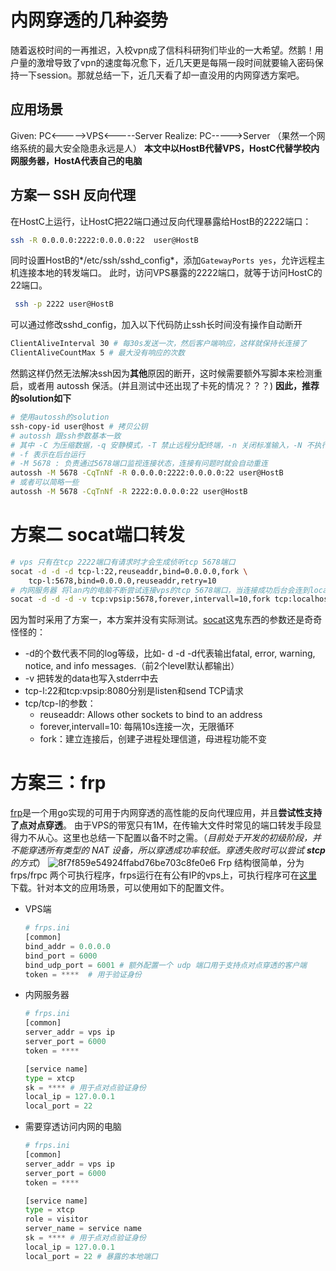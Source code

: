 # 内网穿透的几种姿势
随着返校时间的一再推迟，入校vpn成了信科科研狗们毕业的一大希望。然鹅！用户量的激增导致了vpn的速度每况愈下，近几天更是每隔一段时间就要输入密码保持一下session。那就总结一下，近几天看了却一直没用的内网穿透方案吧。
## 应用场景
Given:	PC<----->VPS<-----Server
Realize:	PC----->Server
（果然一个网络系统的最大安全隐患永远是人）
**本文中以HostB代替VPS，HostC代替学校内网服务器，HostA代表自己的电脑**
## 方案一 SSH 反向代理
在HostC上运行，让HostC把22端口通过反向代理暴露给HostB的2222端口：
```sh
ssh -R 0.0.0.0:2222:0.0.0.0:22  user@HostB
```
同时设置HostB的*/etc/ssh/sshd_config*，添加```GatewayPorts yes```，允许远程主机连接本地的转发端口。
此时，访问VPS暴露的2222端口，就等于访问HostC的22端口。
```sh
 ssh -p 2222 user@HostB
```
可以通过修改sshd_config，加入以下代码防止ssh长时间没有操作自动断开
```sh
ClientAliveInterval 30 # 每30s发送一次，然后客户端响应，这样就保持长连接了
ClientAliveCountMax 5 # 最大没有响应的次数
```
然鹅这样仍然无法解决ssh因为**其他**原因的断开，这时候需要额外写脚本来检测重启，或者用 autossh 保活。(并且测试中还出现了卡死的情况？？？)
**因此，推荐的solution如下**
```sh
# 使用autossh的solution
ssh-copy-id user@host # 拷贝公钥
# autossh 跟ssh参数基本一致
# 其中 -C 为压缩数据，-q 安静模式，-T 禁止远程分配终端，-n 关闭标准输入，-N 不执行远程命令。
# -f 表示在后台运行
# -M 5678 : 负责通过5678端口监视连接状态，连接有问题时就会自动重连
autossh -M 5678 -CqTnNf -R 0.0.0.0:2222:0.0.0.0:22 user@HostB
# 或者可以简略一些
autossh -M 5678 -CqTnNf -R 2222:0.0.0.0:22 user@HostB
```
# 方案二 socat端口转发
```sh
# vps 只有在tcp 2222端口有请求时才会生成侦听tcp 5678端口
socat -d -d -d tcp-l:22,reuseaddr,bind=0.0.0.0,fork \
	tcp-l:5678,bind=0.0.0.0,reuseaddr,retry=10
# 内网服务器 将lan内的电脑不断尝试连接vps的tcp 5678端口，当连接成功后台会连到localhost提供的tcp 22端口应用
socat -d -d -d -v tcp:vpsip:5678,forever,intervall=10,fork tcp:localhost:80
```
因为暂时采用了方案一，本方案并没有实际测试。[socat](https://linux.die.net/man/1/socat)这鬼东西的参数还是奇奇怪怪的：
- -d的个数代表不同的log等级，比如- d -d -d代表输出fatal, error, warning, notice, and info messages.（前2个level默认都输出）
- -v 把转发的data也写入stderr中去
- tcp-l:22和tcp:vpsip:8080分别是listen和send TCP请求
- tcp/tcp-l的参数：
  - reuseaddr: Allows other sockets to bind to an address
  - forever,intervall=10: 每隔10s连接一次，无限循环
  - fork：建立连接后，创建子进程处理信道，母进程功能不变
# 方案三：frp
[frp](https://github.com/fatedier/frp)是一个用go实现的可用于内网穿透的高性能的反向代理应用，并且**尝试性支持了点对点穿透**。
由于VPS的带宽只有1M，在传输大文件时常见的端口转发手段显得力不从心。这里也总结一下配置以备不时之需。（*目前处于开发的初级阶段，并不能穿透所有类型的 NAT 设备，所以穿透成功率较低。穿透失败时可以尝试 **stcp** 的方式*）
![8f7f859e54924ffabd76be703c8fe0e6](../imgs/8f7f859e54924ffabd76be703c8fe0e6.png)
Frp 结构很简单，分为 frps/frpc 两个可执行程序，frps运行在有公有IP的vps上，可执行程序可在[这里](https://github.com/fatedier/frp/releases)下载。针对本文的应用场景，可以使用如下的配置文件。
- VPS端
  ```python
  # frps.ini
  [common]
  bind_addr = 0.0.0.0
  bind_port = 6000
  bind_udp_port = 6001 # 额外配置一个 udp 端口用于支持点对点穿透的客户端
  token = ****	# 用于验证身份
  ```
- 内网服务器
  ```python
  # frps.ini
  [common]
  server_addr = vps ip
  server_port = 6000
  token = ****
  
  [service name]
  type = xtcp
  sk = ****	# 用于点对点验证身份
  local_ip = 127.0.0.1
  local_port = 22
  ```
- 需要穿透访问内网的电脑
  ```python
  # frps.ini
  [common]
  server_addr = vps ip
  server_port = 6000
  token = ****
  
  [service name]
  type = xtcp
  role = visitor
  server_name = service name
  sk = ****	# 用于点对点验证身份
  local_ip = 127.0.0.1
  local_port = 22 # 暴露的本地端口
  ```
  

